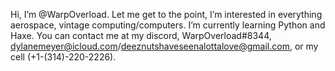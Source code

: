 Hi, I’m @WarpOverload. Let me get to the point, I’m interested in everything aerospace, vintage computing/computers. I’m currently learning Python and Haxe. 
You can contact me at my discord, WarpOverload#8344, dylanemeyer@icloud.com/deeznutshaveseenalottalove@gmail.com, or my cell (+1-(314)-220-2226).



